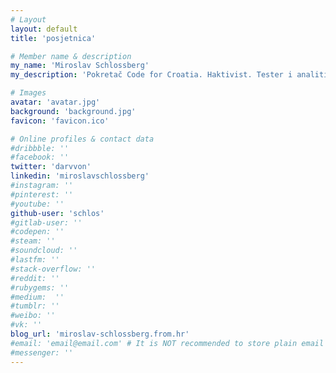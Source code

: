 ```yaml
---
# Layout
layout: default
title: 'posjetnica'

# Member name & description
my_name: 'Miroslav Schlossberg'
my_description: 'Pokretač Code for Croatia. Haktivist. Tester i analitičar softvera. Voditelj projekata.'

# Images
avatar: 'avatar.jpg'
background: 'background.jpg'
favicon: 'favicon.ico'

# Online profiles & contact data
#dribbble: ''
#facebook: ''
twitter: 'darvvon'
linkedin: 'miroslavschlossberg'
#instagram: ''
#pinterest: ''
#youtube: ''
github-user: 'schlos'
#gitlab-user: ''
#codepen: ''
#steam: ''
#soundcloud: ''
#lastfm: ''
#stack-overflow: ''
#reddit: ''
#rubygems: ''
#medium:  ''
#tumblr: ''
#weibo: ''
#vk: ''
blog_url: 'miroslav-schlossberg.from.hr'
#email: 'email@email.com' # It is NOT recommended to store plain email publicly due to spam, use other methodes of messaging
#messenger: ''
---
```

